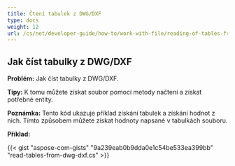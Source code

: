 ```yaml
---
title: Čtení tabulek z DWG/DXF
type: docs
weight: 12
url: /cs/net/developer-guide/how-to/work-with-file/reading-of-tables-from-dwg-dxf/
---
```


## **Jak číst tabulky z DWG/DXF**

**Problém:** Jak číst tabulky z DWG/DXF.

**Tipy:** K tomu můžete získat soubor pomocí metody načtení a získat potřebné entity.

**Poznámka:** Tento kód ukazuje příklad získání tabulek a získání hodnot z nich. Tímto způsobem můžete získat hodnoty napsané v tabulkách souboru.

**Příklad:**

{{< gist "aspose-com-gists" "9a239eab0b9dda0e1c54be533ea399bb" "read-tables-from-dwg-dxf.cs" >}}
